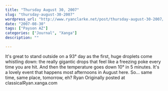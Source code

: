 ```yaml
---
title: "Thursday August 30, 2007"
slug: "thursday-august-30-2007"
wordpress_url: "http://www.ryanclarke.net/post/thursday-august-30-2007/"
date: "2007-08-30"
tags: ["Payson AZ"]
categories: ["Journal", "Xanga"]
description: ""

---
```


It's great to stand outside on a 93° day as the first, huge droplets come whistling down: the really gigantic drops that feel like a freezing poke every time you are hit. And then the temperature goes down 10° in 5 minutes. It's a lovely event that happens most afternoons in August here. So... same time, same place, tomorrow, eh?
Ryan
Originally posted at classicalRyan.xanga.com
